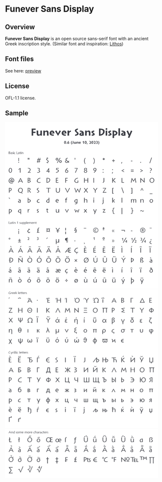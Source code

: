 # Funever Sans Display
## Overview
**Funever Sans Display** is an open source sans-serif font with an ancient Greek inscription style. (Similar font and inspiration: [Lithos](https://fonts.adobe.com/fonts/lithos))

## Font files
See here: [preview](https://github.com/AlloyDome/Funever-Sans/tree/main/preview)

## License
OFL-1.1 license.

## Sample
<picture>
    <source media="(prefers-color-scheme: dark)" srcset="./doc/preview1dark.png">
    <source media="(prefers-color-scheme: light)" srcset="./doc/preview1.png">
    <img src="./doc/preview1.png">
</picture>
<picture>
    <source media="(prefers-color-scheme: dark)" srcset="./doc/preview2dark.png">
    <source media="(prefers-color-scheme: light)" srcset="./doc/preview2.png">
    <img src="./doc/preview2.png">
</picture>
<picture>
    <source media="(prefers-color-scheme: dark)" srcset="./doc/preview3dark.png">
    <source media="(prefers-color-scheme: light)" srcset="./doc/preview3.png">
    <img src="./doc/preview3.png">
</picture>
